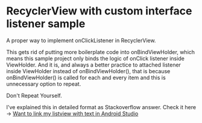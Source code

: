 # RecyclerView with custom interface listener sample
A proper way to implement onClickListener in RecyclerView.

This gets rid of putting more boilerplate code into onBindViewHolder, which means this sample project only binds the logic of onClick listener inside ViewHolder. And it is, and always a better practice to attached listener inside ViewHolder instead of onBindViewHolder(), that is because onBindViewHolder() is called for each and every item and this is unnecessary option to repeat.

Don't
Repeat
Yourself.

I've explained this in detailed format as Stackoverflow answer. Check it here -> [Want to link my listview with text in Android Studio](https://stackoverflow.com/a/62350745/11445765)



